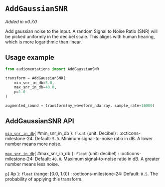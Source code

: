 # `AddGaussianSNR`

_Added in v0.7.0_

Add gaussian noise to the input. A random Signal to Noise Ratio (SNR) will be picked
uniformly in the decibel scale. This aligns with human hearing, which is more
logarithmic than linear.


## Usage example

```python
from audiomentations import AddGaussianSNR

transform = AddGaussianSNR(
    min_snr_in_db=5.0,
    max_snr_in_db=40.0,
    p=1.0
)

augmented_sound = transform(my_waveform_ndarray, sample_rate=16000)
```

## AddGaussianSNR API

[`min_snr_in_db`](#min_snr_in_db){ #min_snr_in_db }: `float` (unit: Decibel)
:   :octicons-milestone-24: Default: `5.0`. Minimum signal-to-noise ratio in dB. A lower
    number means more noise.

[`max_snr_in_db`](#max_snr_in_db){ #max_snr_in_db }: `float` (unit: decibel)
:   :octicons-milestone-24: Default: `40.0`. Maximum signal-to-noise ratio in dB. A
    greater number means less noise.

[`p`](#p){ #p }: `float` (range: [0.0, 1.0])
:   :octicons-milestone-24: Default: `0.5`. The probability of applying this transform.
